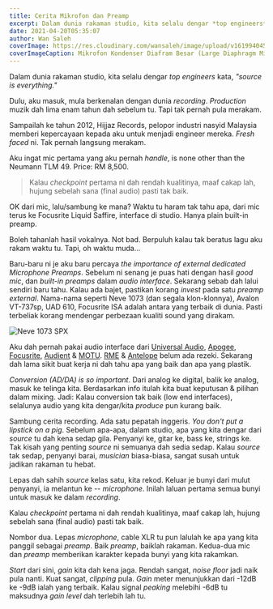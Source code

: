 ```yaml
---
title: Cerita Mikrofon dan Preamp
excerpt: Dalam dunia rakaman studio, kita selalu dengar *top engineers* kata, *"source is everything."* Dulu, aku masuk, mula berkenalan dengan dunia *recording*. *Production* muzik dah lima enam tahun dah sebelum tu. Tapi tak pernah pula merakam.
date: 2021-04-20T05:35:07
author: Wan Saleh
coverImage: https://res.cloudinary.com/wansaleh/image/upload/v1619940455/blog/u47.jpg
coverImageCaption: Mikrofon Kondenser Diafram Besar (Large Diaphragm Microphone) Neumann U-47
---
```


Dalam dunia rakaman studio, kita selalu dengar *top engineers* kata, *"source is everything."*

Dulu, aku masuk, mula berkenalan dengan dunia *recording*. *Production* muzik dah lima enam tahun dah sebelum tu. Tapi tak pernah pula merakam.

Sampailah ke tahun 2012, Hijjaz Records, pelopor industri nasyid Malaysia memberi kepercayaan kepada aku untuk menjadi engineer mereka. *Fresh faced* ni. Tak pernah langsung merakam.

Aku ingat mic pertama yang aku pernah *handle*, is none other than the Neumann TLM 49. Price: RM 8,500.

> Kalau *checkpoint* pertama ni dah rendah kualitinya, maaf cakap lah, hujung sebelah sana (final audio) pasti tak baik.

OK dari mic, lalu/sambung ke mana? Waktu tu haram tak tahu apa, dari mic terus ke Focusrite Liquid Saffire, interface di studio. Hanya plain built-in preamp.

Boleh tahanlah hasil vokalnya. Not bad. Berpuluh kalau tak beratus lagu aku rakam waktu tu. Tapi, oh waktu muda...

Baru-baru ni je aku baru percaya *the importance of external dedicated Microphone Preamps*. Sebelum ni senang je puas hati dengan hasil *good mic*, dan *built-in preamps* dalam *audio interface*. Sekarang sebab dah lalui sendiri baru tahu. Kalau ada bajet, pastikan korang *invest* pada satu *preamp external*. Nama-nama seperti Neve 1073 (dan segala klon-klonnya), Avalon VT-737sp, UAD 610, Focusrite ISA adalah antara yang terbaik di dunia. Pasti terbeliak korang mendengar perbezaan kualiti sound yang dirakam.

![Neve 1073 SPX](https://res.cloudinary.com/wansaleh/image/upload/c_scale,w_1000/v1619939768/blog/neve1073spx.jpg)

Aku dah pernah pakai audio interface dari [Universal Audio](https://uaudio.com), [Apogee](https://apogeedigital.com/), [Focusrite](https://focusrite.com/en), [Audient](https://audient.com/) & [MOTU](https://motu.com/en-us/). [RME](https://www.rme-audio.de/) & [Antelope](https://en.antelopeaudio.com/) belum ada rezeki. Sekarang dah lama sikit buat kerja ni dah tahu apa yang baik dan apa yang plastik.

*Conversion (AD/DA) is so important*. Dari analog ke digital, balik ke analog, masuk ke telinga kita. Berdasarkan info itulah kita buat keputusan & pilihan dalam mixing. Jadi: Kalau conversion tak baik (low end interfaces), selalunya audio yang kita dengar/kita *produce* pun kurang baik.

Sambung cerita recording. Ada satu pepatah inggeris. *You don't put a lipstick on a pig*. Sebelum apa-apa, dalam studio, apa yang kita dengar dari *source* tu dah kena sedap gila. Penyanyi ke, gitar ke, bass ke, strings ke. Tak kisah yang penting *source* ni semuanya dah sedia sedap. Kalau *source* tak sedap, penyanyi barai, *musician* biasa-biasa, sangat susah untuk jadikan rakaman tu hebat.

Lepas dah sahih *source* kelas satu, kita rekod. Keluar je bunyi dari mulut penyanyi, ia melantun ke -- *microphone*. Inilah laluan pertama semua bunyi untuk masuk ke dalam *recording*.

Kalau *checkpoint* pertama ni dah rendah kualitinya, maaf cakap lah, hujung sebelah sana (final audio) pasti tak baik.

Nombor dua. Lepas *microphone*, cable XLR tu pun lalulah ke apa yang kita panggil sebagai *preamp*. Baik *preamp*, baiklah rakaman. Kedua-dua mic dan *preamp* memberikan karakter kepada bunyi yang kita rakamkan.

*Start* dari sini, *gain* kita dah kena jaga. Rendah sangat, *noise floor* jadi naik pula nanti. Kuat sangat, *clipping* pula. *Gain* meter menunjukkan dari -12dB ke -9dB ialah yang terbaik. Kalau signal *peaking* melebihi -6dB tu maksudnya *gain level* dah terlebih lah tu.
